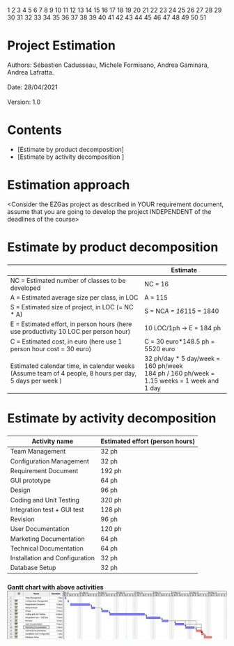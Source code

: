 1
2
3
4
5
6
7
8
9
10
11
12
13
14
15
16
17
18
19
20
21
22
23
24
25
26
27
28
29
30
31
32
33
34
35
36
37
38
39
40
41
42
43
44
45
46
47
48
49
50
51
# Project Estimation  
Authors: Sébastien Cadusseau, Michele Formisano, Andrea Gaminara, Andrea Lafratta.<br>
<br>Date: 28/04/2021<br>
<br>Version: 1.0<br>
# Contents
- [Estimate by product decomposition]
- [Estimate by activity decomposition ]
# Estimation approach
<Consider the EZGas  project as described in YOUR requirement document, assume that you are going to develop the project INDEPENDENT of the deadlines of the course>
# Estimate by product decomposition
### 
|             | Estimate                        |             
| ----------- | ------------------------------- |  
| NC =  Estimated number of classes to be developed   |NC = 16 |             
|  A = Estimated average size per class, in LOC       |       A = 115                     | 
| S = Estimated size of project, in LOC (= NC * A) | S = NC*A = 16*115 = 1840 |
| E = Estimated effort, in person hours (here use productivity 10 LOC per person hour)  | 10 LOC/1ph -> E = 184 ph                                     |   
| C = Estimated cost, in euro (here use 1 person hour cost = 30 euro) |C = 30 euro*148.5 ph = 5520  euro | 
| Estimated calendar time, in calendar weeks (Assume team of 4 people, 8 hours per day, 5 days per week ) |    32 ph/day * 5 day/week = 160 ph/week<br> 184  ph / 160 ph/week = 1.15 weeks  = 1 week and 1 day  |
                              
# Estimate by activity decomposition
### 
|         Activity name    | Estimated effort (person hours)   |             
| ----------- | ------------------------------- | 
|Team Management |32 ph |
|Configuration Management |32 ph |
|Requirement Document  |192 ph|
|GUI prototype |64 ph |
|Design |96 ph |
|Coding and Unit Testing |320 ph |
|Integration test  + GUI test |128 ph |
|Revision |96 ph |
|User Documentation |120 ph |
|Marketing Documentation |64 ph |
|Technical Documentation |64 ph |
|Installation and Configuration |32 ph |
|Database Setup |32 ph |

###
<b>Gantt chart with above activities<b>
![](chart.JPG)
